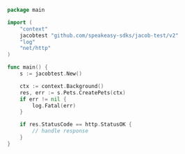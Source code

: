 <!-- Start SDK Example Usage -->
```go
package main

import (
	"context"
	jacobtest "github.com/speakeasy-sdks/jacob-test/v2"
	"log"
	"net/http"
)

func main() {
	s := jacobtest.New()

	ctx := context.Background()
	res, err := s.Pets.CreatePets(ctx)
	if err != nil {
		log.Fatal(err)
	}

	if res.StatusCode == http.StatusOK {
		// handle response
	}
}

```
<!-- End SDK Example Usage -->